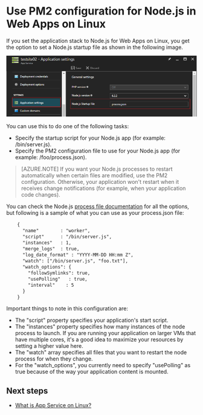 <properties
	pageTitle="Using PM2 configuration for Node.js in Web Apps on Linux | Microsoft Azure"
	description="Using PM2 configuration for Node.js in Web Apps on Linux"
	keywords="azure app service, web app, nodejs, pm2, linux, oss"
	services="app-service"
	documentationCenter=""
	authors="naziml"
	manager="wpickett"
	editor=""/>

<tags
	ms.service="app-service"
	ms.workload="na"
	ms.tgt_pltfrm="na"
	ms.devlang="na"
	ms.topic="article"
	ms.date="10/10/2016"
	ms.author="naziml"/>

# Use PM2 configuration for Node.js in Web Apps on Linux

If you set the application stack to Node.js for Web Apps on Linux, you get the option to set a Node.js startup file as shown in the following image.

![Set a Node.js startup file][1]

You can use this to do one of the following tasks:

-	Specify the startup script for your Node.js app (for example: /bin/server.js).
-	Specify the PM2 configuration file to use for your Node.js app (for example: /foo/process.json).

 >[AZURE.NOTE] If you want your Node.js processes to restart automatically when certain files are modified, use the PM2 configuration. Otherwise, your application won't restart when it receives change notifications (for example, when your application code changes).

You can check the Node.js [process file documentation](http://pm2.keymetrics.io/docs/usage/application-declaration/) for all the options, but following is a sample of what you can use as your process.json file:

		{
		  "name"        : "worker",
		  "script"      : "/bin/server.js",
		  "instances"   : 1,
		  "merge_logs"  : true,
		  "log_date_format" : "YYYY-MM-DD HH:mm Z",
		  "watch": ["/bin/server.js", "foo.txt"],
		  "watch_options": {
		    "followSymlinks": true,
		    "usePolling"   : true,
		    "interval"    : 5
		  }
		}

Important things to note in this configuration are:

-	The "script" property specifies your application's start script.
-	The "instances" property specifies how many instances of the node process to launch. If you are running your application on larger VMs that have multiple cores, it's a good idea to maximize your resources by setting a higher value here.
-	The "watch" array specifies all files that you want to restart the node process for when they change.
-	For the "watch_options", you currently need to specify "usePolling" as true because of the way your application content is mounted.


## Next steps ##

* [What is App Service on Linux?](./app-service-linux-intro.md)

<!--Image references-->
[1]: ./media/app-service-linux-using-nodejs-pm2/nodejs-startup-file.png
